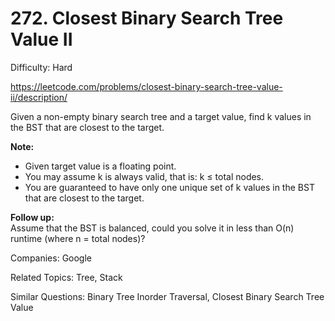 # 272. Closest Binary Search Tree Value II

Difficulty: Hard

https://leetcode.com/problems/closest-binary-search-tree-value-ii/description/

Given a non-empty binary search tree and a target value, find k values in the BST that are closest to the target.

**Note:**  
* Given target value is a floating point.
* You may assume k is always valid, that is: k ≤ total nodes.
* You are guaranteed to have only one unique set of k values in the BST that are closest to the target.

**Follow up:**  
Assume that the BST is balanced, could you solve it in less than O(n) runtime (where n = total nodes)?

Companies: Google

Related Topics: Tree, Stack

Similar Questions: Binary Tree Inorder Traversal, Closest Binary Search Tree Value
